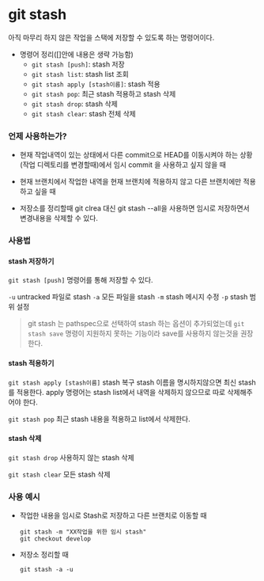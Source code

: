 # git stash

아직 마무리 하지 않은 작업을 스택에 저장할 수 있도록 하는 명령어이다.

- 명령어 정리([]안에 내용은 생략 가능함)
  - `git stash [push]`: stash 저장
  - `git stash list`: stash list 조회
  - `git stash apply [stash이름]`: stash 적용
  - `git stash pop`: 최근 stash 적용하고 stash 삭제
  - `git stash drop`: stash 삭제
  - `git stash clear`: stash 전체 삭제



### 언제 사용하는가?

- 현재 작업내역이 있는 상태에서 다른 commit으로 HEAD를 이동시켜야 하는 상황(작업 디렉토리를 변경할때)에서 임시 commit 을 사용하고 싶지 않을 때

- 현재 브랜치에서 작업한 내역을 현재 브랜치에 적용하지 않고 다른 브랜치에만 적용하고 싶을 때

- 저장소를 정리할때 git clrea 대신 git stash --all을 사용하면 임시로 저장하면서 변경내용을 삭제할 수 있다. 



### 사용법

#### stash 저장하기

`git stash [push]`  명령어를 통해 저장할 수 있다.

`-u` untracked 파일로 stash
`-a` 모든 파일을 stash
`-m` stash 메시지 수정
`-p` stash 범위 설정

>  git stash 는 pathspec으로 선택하여 stash 하는 옵션이 추가되었는데  `git stash save` 명령이 지원하지 못하는 기능이라 save를 사용하지 않는것을 권장한다. 



#### stash 적용하기

`git stash apply [stash이름]` stash 복구 stash 이름을 명시하지않으면 최신 stash를 적용한다. apply 명령어는 stash list에서 내역을 삭제하지 않으므로 따로 삭제해주어야 한다. 

`git stash pop` 최근 stash 내용을 적용하고 list에서 삭제한다. 



#### stash 삭제

`git stash drop` 사용하지 않는 stash 삭제

`git stash clear` 모든 stash 삭제



### 사용 예시

- 작업한 내용을 임시로 Stash로 저장하고 다른 브랜치로 이동할 때

  ```
  git stash -m "XX작업을 위한 임시 stash"
  git checkout develop
  ```

- 저장소 정리할 때

  ```
  git stash -a -u
  ```

  